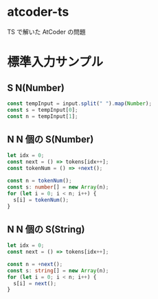 # atcoder-ts

TS で解いた AtCoder の問題

# 標準入力サンプル

## S N(Number)

```ts
const tempInput = input.split(" ").map(Number);
const s = tempInput[0];
const n = tempInput[1];
```

## N N 個の S(Number)

```ts
let idx = 0;
const next = () => tokens[idx++];
const tokenNum = () => +next();

const n = tokenNum();
const s: number[] = new Array(n);
for (let i = 0; i < n; i++) {
  s[i] = tokenNum();
}
```

## N N 個の S(String)

```ts
let idx = 0;
const next = () => tokens[idx++];

const n = +next();
const s: string[] = new Array(n);
for (let i = 0; i < n; i++) {
  s[i] = next();
}
```
